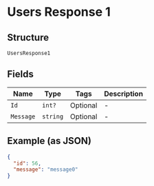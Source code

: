 
# Users Response 1

## Structure

`UsersResponse1`

## Fields

| Name | Type | Tags | Description |
|  --- | --- | --- | --- |
| `Id` | `int?` | Optional | - |
| `Message` | `string` | Optional | - |

## Example (as JSON)

```json
{
  "id": 56,
  "message": "message0"
}
```

